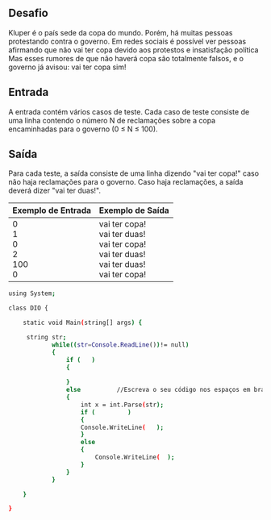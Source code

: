 ## Desafio

Kluper é o país sede da copa do mundo. Porém, há muitas pessoas protestando contra o governo. Em redes sociais é possível ver pessoas afirmando que não vai ter copa devido aos protestos e insatisfação política
Mas esses rumores de que não haverá copa são totalmente falsos, e o governo já avisou: vai ter copa sim! 

## Entrada

A entrada contém vários casos de teste. Cada caso de teste consiste de uma linha contendo o número N de reclamações sobre a copa encaminhadas para o governo (0 ≤ N ≤ 100).

## Saída

Para cada teste, a saída consiste de uma linha dizendo "vai ter copa!" caso não haja reclamações para o governo. Caso haja reclamações, a saída deverá dizer "vai ter duas!".

| Exemplo de Entrada | Exemplo de Saída|
| ---|--- |
| 0<br />1<br />0<br />2<br />100<br />0 | vai ter copa!<br />vai ter duas!<br />vai ter copa!<br />vai ter duas!<br />vai ter duas!<br />vai ter copa! |

```bash
using System; 

class DIO {

    static void Main(string[] args) { 

     string str;
            while((str=Console.ReadLine())!= null)
            {
                if (   )
                {
                       
                }
                else          //Escreva o seu código nos espaços em branco
                { 
                    int x = int.Parse(str);
                    if (         )
                    {
                    Console.WriteLine(   ); 
                    }
                    else
                    {
                        Console.WriteLine(  );
                    }
                }
            }

    }

}


```
 



